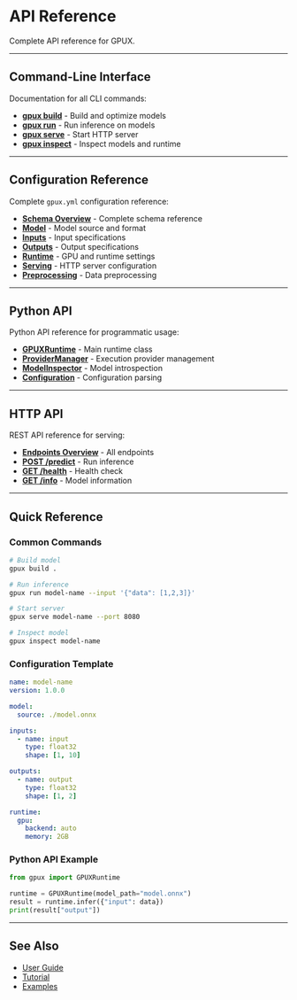 # API Reference

Complete API reference for GPUX.

---

## Command-Line Interface

Documentation for all CLI commands:

- **[gpux build](cli/build.md)** - Build and optimize models
- **[gpux run](cli/run.md)** - Run inference on models
- **[gpux serve](cli/serve.md)** - Start HTTP server
- **[gpux inspect](cli/inspect.md)** - Inspect models and runtime

---

## Configuration Reference

Complete `gpux.yml` configuration reference:

- **[Schema Overview](configuration/schema.md)** - Complete schema reference
- **[Model](configuration/model.md)** - Model source and format
- **[Inputs](configuration/inputs.md)** - Input specifications
- **[Outputs](configuration/outputs.md)** - Output specifications
- **[Runtime](configuration/runtime.md)** - GPU and runtime settings
- **[Serving](configuration/serving.md)** - HTTP server configuration
- **[Preprocessing](configuration/preprocessing.md)** - Data preprocessing

---

## Python API

Python API reference for programmatic usage:

- **[GPUXRuntime](python-api/runtime.md)** - Main runtime class
- **[ProviderManager](python-api/providers.md)** - Execution provider management
- **[ModelInspector](python-api/models.md)** - Model introspection
- **[Configuration](python-api/config.md)** - Configuration parsing

---

## HTTP API

REST API reference for serving:

- **[Endpoints Overview](http-api/endpoints.md)** - All endpoints
- **[POST /predict](http-api/predict.md)** - Run inference
- **[GET /health](http-api/health.md)** - Health check
- **[GET /info](http-api/info.md)** - Model information

---

## Quick Reference

### Common Commands

```bash
# Build model
gpux build .

# Run inference
gpux run model-name --input '{"data": [1,2,3]}'

# Start server
gpux serve model-name --port 8080

# Inspect model
gpux inspect model-name
```

### Configuration Template

```yaml
name: model-name
version: 1.0.0

model:
  source: ./model.onnx

inputs:
  - name: input
    type: float32
    shape: [1, 10]

outputs:
  - name: output
    type: float32
    shape: [1, 2]

runtime:
  gpu:
    backend: auto
    memory: 2GB
```

### Python API Example

```python
from gpux import GPUXRuntime

runtime = GPUXRuntime(model_path="model.onnx")
result = runtime.infer({"input": data})
print(result["output"])
```

---

## See Also

- [User Guide](../guide/index.md)
- [Tutorial](../tutorial/index.md)
- [Examples](../examples/index.md)
